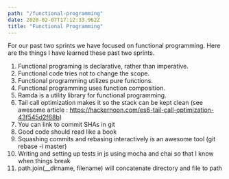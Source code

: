 ```yaml
---
path: "/functional-programming"
date: 2020-02-07T17:12:33.962Z
title: "Functional Programming"
---
```


For our past two sprints we have focused on functional programming. Here are the things I have learned these past two sprints.

1. Functional programing is declarative, rather than imperative.
1. Functional code tries not to change the scope.
1. Functional programming utilizes pure functions.
1. Functional programming uses function composition.
1. Ramda is a utility library for functional programming.
1. Tail call optimization makes it so the stack can be kept clean (see awesome article : https://hackernoon.com/es6-tail-call-optimization-43f545d2f68b)
1. You can link to commit SHAs in git
1. Good code should read like a book
1. Squashing commits and rebasing interactively is an awesome tool (git rebase -i master)
1. Writing and setting up tests in js using mocha and chai so that I know when things break
1. path.join(__dirname, filename) will concatenate directory and file to path
